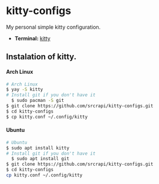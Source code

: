 # kitty-configs
My personal simple kitty configuration.

<!--Component-->
- **Terminal:** [kitty](https://github.com/kovidgoyal/kitty)

<!--Instalation-->
## Instalation of kitty.
#### Arch Linux
```bash
# Arch Linux
$ yay -S kitty
# Install git if you don't have it
  $ sudo pacman -S git
$ git clone https://github.com/srcrapi/kitty-configs.git
$ cd kitty-configs
$ cp kitty.conf ~/.config/kitty
```
#### Ubuntu
```bash
# Ubuntu
$ sudo apt install kitty
# Install git if you don't have it
  $ sudo apt install git
$ git clone https://github.com/srcrapi/kitty-configs.git
$ cd kitty-configs
cp kitty.conf ~/.config/kitty
```
